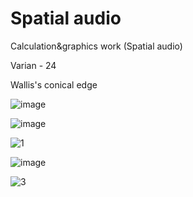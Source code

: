 # Spatial audio
Calculation&graphics work (Spatial audio)

Varian - 24

Wallis's conical edge

![image](https://user-images.githubusercontent.com/69111575/198850910-d9a623cf-dea0-44f1-bc25-4f3a79698445.png)

![image](https://user-images.githubusercontent.com/69111575/198850970-b206ad3f-b58b-419e-88d3-e443b43e8631.png)

![1](https://github.com/Vlad-Cr/Vlad-Cr.github.io/assets/69111575/6850ae83-7d7b-4492-8b44-b96047f08847)

![image](https://github.com/Vlad-Cr/Vlad-Cr.github.io/assets/69111575/e4e3ab4f-f68f-40f9-bf42-1a41ada50491)

![3](https://github.com/Vlad-Cr/Vlad-Cr.github.io/assets/69111575/508963d6-76a5-408d-bee4-ccb80155da32)
